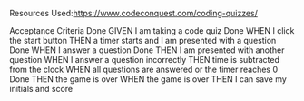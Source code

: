 Resources Used:https://www.codeconquest.com/coding-quizzes/

Acceptance Criteria
Done GIVEN I am taking a code quiz
Done WHEN I click the start button
    THEN a timer starts and I am presented with a question
Done    WHEN I answer a question
Done    THEN I am presented with another question
    WHEN I answer a question incorrectly
    THEN time is subtracted from the clock
    WHEN all questions are answered or the timer reaches 0
Done    THEN the game is over
    WHEN the game is over
    THEN I can save my initials and score

    